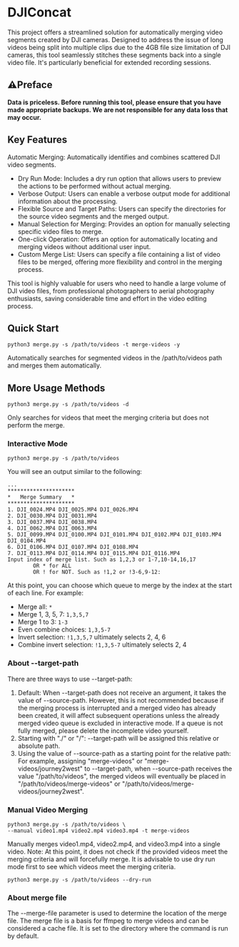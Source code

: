 # DJIConcat

This project offers a streamlined solution for automatically merging video segments created by DJI cameras. Designed to address the issue of long videos being split into multiple clips due to the 4GB file size limitation of DJI cameras, this tool seamlessly stitches these segments back into a single video file. It's particularly beneficial for extended recording sessions.

## ⚠️Preface

**Data is priceless. Before running this tool, please ensure that you have made appropriate backups. We are not responsible for any data loss that may occur.**

## Key Features

Automatic Merging: Automatically identifies and combines scattered DJI video segments.

- Dry Run Mode: Includes a dry run option that allows users to preview the actions to be performed without actual merging.
- Verbose Output: Users can enable a verbose output mode for additional information about the processing.
- Flexible Source and Target Paths: Users can specify the directories for the source video segments and the merged output.
- Manual Selection for Merging: Provides an option for manually selecting specific video files to merge.
- One-click Operation: Offers an option for automatically locating and merging videos without additional user input.
- Custom Merge List: Users can specify a file containing a list of video files to be merged, offering more flexibility and control in the merging process.

This tool is highly valuable for users who need to handle a large volume of DJI video files, from professional photographers to aerial photography enthusiasts, saving considerable time and effort in the video editing process.

## Quick Start

`python3 merge.py -s /path/to/videos -t merge-videos -y`

Automatically searches for segmented videos in the /path/to/videos path and merges them automatically.

## More Usage Methods

`python3 merge.py -s /path/to/videos -d`

Only searches for videos that meet the merging criteria but does not perform the merge.

### Interactive Mode

`python3 merge.py -s /path/to/videos`

You will see an output similar to the following:

```
...
*********************
*   Merge Summary   *
*********************
1. DJI_0024.MP4 DJI_0025.MP4 DJI_0026.MP4
2. DJI_0030.MP4 DJI_0031.MP4
3. DJI_0037.MP4 DJI_0038.MP4
4. DJI_0062.MP4 DJI_0063.MP4
5. DJI_0099.MP4 DJI_0100.MP4 DJI_0101.MP4 DJI_0102.MP4 DJI_0103.MP4 DJI_0104.MP4
6. DJI_0106.MP4 DJI_0107.MP4 DJI_0108.MP4
7. DJI_0113.MP4 DJI_0114.MP4 DJI_0115.MP4 DJI_0116.MP4
Input index of merge list. Such as 1,2,3 or 1-7,10-14,16,17
        OR * for ALL
        OR ! for NOT. Such as !1,2 or !3-6,9-12:
```

At this point, you can choose which queue to merge by the index at the start of each line. For example:

- Merge all: `*`
- Merge 1, 3, 5, 7: `1,3,5,7`
- Merge 1 to 3: `1-3`
- Even combine choices: `1,3,5-7`
- Invert selection: `!1,3,5,7` ultimately selects 2, 4, 6
- Combine invert selection: `!1,3,5-7` ultimately selects 2, 4

### About --target-path

There are three ways to use --target-path:

1. Default: When --target-path does not receive an argument, it takes the value of --source-path. However, this is not recommended because if the merging process is interrupted and a merged video has already been created, it will affect subsequent operations unless the already merged video queue is excluded in interactive mode. If a queue is not fully merged, please delete the incomplete video yourself.
2. Starting with "./" or "/": --target-path will be assigned this relative or absolute path.
3. Using the value of --source-path as a starting point for the relative path: For example, assigning "merge-videos" or "merge-videos/journey2west" to --target-path, when --source-path receives the value "/path/to/videos", the merged videos will eventually be placed in "/path/to/videos/merge-videos" or "/path/to/videos/merge-videos/journey2west".

### Manual Video Merging

```
python3 merge.py -s /path/to/videos \
--manual video1.mp4 video2.mp4 video3.mp4 -t merge-videos
```

Manually merges video1.mp4, video2.mp4, and video3.mp4 into a single video. Note: At this point, it does not check if the provided videos meet the merging criteria and will forcefully merge. It is advisable to use dry run mode first to see which videos meet the merging criteria.

`python3 merge.py -s /path/to/videos --dry-run`

### About merge file

The --merge-file parameter is used to determine the location of the merge file. The merge file is a basis for ffmpeg to merge videos and can be considered a cache file. It is set to the directory where the command is run by default.
